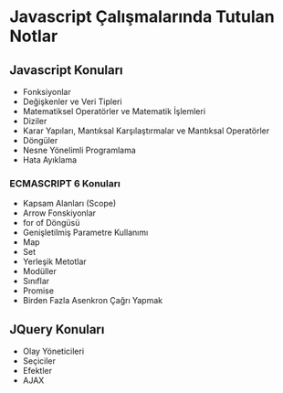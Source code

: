 # Javascript Çalışmalarında Tutulan Notlar
## Javascript Konuları

- Fonksiyonlar
- Değişkenler ve Veri Tipleri
- Matematiksel Operatörler ve Matematik İşlemleri
- Diziler
- Karar Yapıları, Mantıksal Karşılaştırmalar ve Mantıksal Operatörler
- Döngüler
- Nesne Yönelimli Programlama
- Hata Ayıklama
### ECMASCRIPT 6 Konuları
- Kapsam Alanları (Scope)
- Arrow Fonskiyonlar
- for of Döngüsü
- Genişletilmiş Parametre Kullanımı
- Map 
- Set
- Yerleşik Metotlar
- Modüller
- Sınıflar
- Promise
- Birden Fazla Asenkron Çağrı Yapmak
## JQuery Konuları
- Olay Yöneticileri
- Seçiciler
- Efektler
- AJAX
